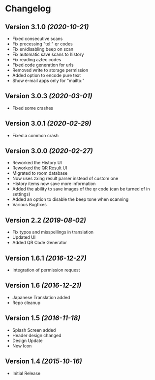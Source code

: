 Changelog
==========


Version 3.1.0 *(2020-10-21)*
----------------------------

* Fixed consecutive scans
* Fix processing "tel:" qr codes
* Fix en/disabling beep on scan
* Fix automatic save scans to history
* Fix reading aztec codes
* Fixed code generation for urls
* Removed write to storage permission
* Added option to encode pure text
* Show e-mail apps only for "mailto:"

Version 3.0.3 *(2020-03-01)*
----------------------------

* Fixed some crashes

Version 3.0.1 *(2020-02-29)*
----------------------------

* Fixed a common crash

Version 3.0.0 *(2020-02-27)*
----------------------------

 * Reworked the History UI
 * Reworked the QR Result UI
 * Migrated to room database
 * Now uses zxing result parser instead of custom one
 * History items now save more information
 * Added the ability to save images of the qr code (can be turned of in settings)
 * Added an option to disable the beep tone when scanning
 * Various Bugfixes

Version 2.2 *(2019-08-02)*
----------------------------

 * Fix typos and misspellings in translation
 * Updated UI
 * Added QR Code Generator

Version 1.6.1 *(2016-12-27)*
----------------------------

 * Integration of permission request

Version 1.6 *(2016-12-21)*
----------------------------

 * Japanese Translation added
 * Repo cleanup

Version 1.5 *(2016-11-18)*
----------------------------

 * Splash Screen added
 * Header design changed
 * Design Update
 * New Icon

Version 1.4 *(2015-10-16)*
----------------------------

 * Initial Release
